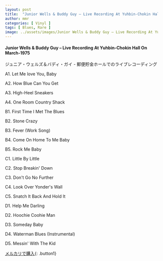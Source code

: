 ```yaml
---
layout: post
title:  "Junior Wells & Buddy Guy – Live Recording At Yuhbin-Chokin Hall On March-1975"
author: mmr
categories: [ Vinyl ]
tags: [ Blues, Rare ]
image: ../assets/images/Junior Wells & Buddy Guy – Live Recording At Yuhbin-Chokin Hall On March-1975.jpg
---
```


#### Junior Wells & Buddy Guy – Live Recording At Yuhbin-Chokin Hall On March-1975

ジュニア・ウェルズ＆バディ・ガイ - 郵便貯金ホールでのライブレコーディング

A1. Let Me love You, Baby

A2. How Blue Can You Get

A3. High-Heel Sneakers

A4. One Room Country Shack

B1. First Time I Met The Blues

B2. Stone Crazy

B3. Fever (Work Song)

B4. Come On Home To Me Baby

B5. Rock Me Baby

C1. Little By Little

C2. Stop Breakin' Down

C3. Don't Go No Further

C4. Look Over Yonder's Wall

C5. Snatch It Back And Hold It

D1. Help Me Darling

D2. Hoochie Coohie Man

D3. Someday Baby

D4. Waterman Blues (Instrumental)

D5. Messin' With The Kid

[メルカリで購入](https://jp.mercari.com/item/m61574554178){: .button1}
